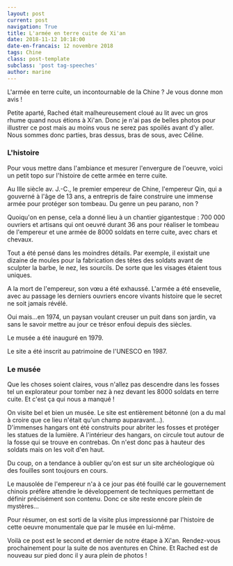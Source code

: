 ```yaml
---
layout: post
current: post
navigation: True
title: L'armée en terre cuite de Xi'an
date: 2018-11-12 10:18:00
date-en-francais: 12 novembre 2018
tags: Chine
class: post-template
subclass: 'post tag-speeches'
author: marine
---
```


L'armée en terre cuite, un incontournable de la Chine ? Je vous donne mon avis ! 

Petite aparté, Rached était malheureusement cloué au lit avec un gros rhume quand nous étions à Xi'an. Donc je n'ai pas de belles photos pour illustrer ce post mais au moins vous ne serez pas spoilés avant d'y aller.  
Nous sommes donc parties, bras dessus, bras de sous, avec Céline.

### L'histoire

Pour vous mettre dans l'ambiance et mesurer l'envergure de l'oeuvre, voici un petit topo sur l'histoire de cette armée en terre cuite.

Au IIIe siècle av. J.-C., le premier empereur de Chine, l'empereur Qin, qui a gouverné à l'âge de 13 ans, a entrepris de faire construire une immense armée pour protéger son tombeau. Du genre un peu parano, non ?  

Quoiqu'on en pense, cela a donné lieu à un chantier gigantestque : 700 000 ouvriers et artisans qui ont oeuvré durant 36 ans pour réaliser le tombeau de l'empereur et une armée de 8000 soldats en terre cuite, avec chars et chevaux.

Tout a été pensé dans les moindres détails. Par exemple, il existait une dizaine de moules pour la fabrication des têtes des soldats avant de sculpter la barbe, le nez, les sourcils. De sorte que les visages étaient tous uniques.

A la mort de l'empereur, son vœu a été exhaussé. L'armée a été ensevelie, avec au passage les derniers ouvriers encore vivants histoire que le secret ne soit jamais révélé.

Oui mais...en 1974, un paysan voulant creuser un puit dans son jardin, va sans le savoir mettre au jour ce trésor enfoui depuis des siècles.

Le musée a été inauguré en 1979.

Le site a été inscrit au patrimoine de l'UNESCO en 1987.

### Le musée

Que les choses soient claires, vous n'allez pas descendre dans les fosses tel un explorateur pour tomber nez à nez devant les 8000 soldats en terre cuite. Et c'est ça qui nous a manqué !

On visite bel et bien un musée. Le site est entièrement bétonné (on a du mal à croire que ce lieu n'était qu'un champ auparavant...).  
D'immenses hangars ont été construits pour abriter les fosses et protéger les statues de la lumière. A l'intérieur des hangars, on circule tout autour de la fosse qui se trouve en contrebas. On n'est donc pas à hauteur des soldats mais on les voit d'en haut.

Du coup, on a tendance à oublier qu'on est sur un site archéologique où des fouilles sont toujours en cours.

Le mausolée de l'empereur n'a à ce jour pas été fouillé car le gouvernement chinois préfère attendre le développement de techniques permettant de définir précisément son contenu. Donc ce site reste encore plein de mystères...

Pour résumer, on est sorti de la visite plus impressionné par l'histoire de cette oeuvre monumentale que par le musée en lui-même.

Voilà ce post est le second et dernier de notre étape à Xi'an. Rendez-vous prochainement pour la suite de nos aventures en Chine. Et Rached est de nouveau sur pied donc il y aura plein de photos !












